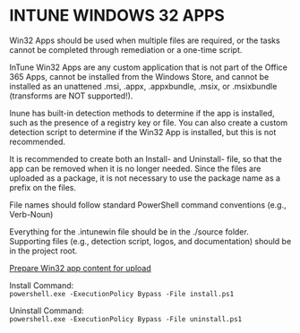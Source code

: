 # INTUNE WINDOWS 32 APPS

Win32 Apps should be used when multiple files are required, or the tasks cannot
be completed through remediation or a one-time script.

InTune Win32 Apps are any custom application that is not part of the Office 365 Apps, cannot be
installed from the Windows Store, and cannot be installed as an unattened .msi, .appx, .appxbundle,
.msix, or .msixbundle (transforms are NOT supported!).

Inune has built-in detection methods to determine if the app is installed, such as the presence of
a registry key or file. You can also create a custom detection script to determine if the Win32 App
is installed, but this is not recommended.

It is recommended to create both an Install- and Uninstall- file, so that the app can be removed
when it is no longer needed. Since the files are uploaded as a package, it is not necessary to use
the package name as a prefix on the files.

File names should follow standard PowerShell command conventions (e.g., Verb-Noun)

Everything for the .intunewin file should be in the ./source folder.
Supporting files (e.g., detection script, logos, and documentation) should be in the project root.

[Prepare Win32 app content for upload](https://learn.microsoft.com/en-us/mem/intune/apps/apps-win32-prepare)

Install Command:  
`powershell.exe -ExecutionPolicy Bypass -File install.ps1`

Uninstall Command:  
`powershell.exe -ExecutionPolicy Bypass -File uninstall.ps1`
